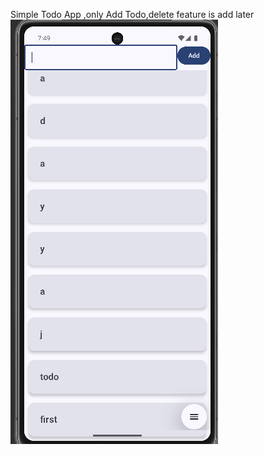 Simple Todo App ,only Add Todo,delete feature is add later
<br>
![image alt](https://github.com/JAYYADAV077/Simple_Todo/blob/main/Screenshot%202025-06-26%20194929.png?raw=true)
